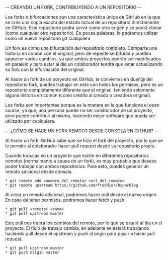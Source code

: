 -- CREANDO UN FORK, CONTRIBUYENDO A UN REPOSITORIO --

Los forks o bifurcaciones son una característica única de GitHub
en la que se crea una copia exacta del estado actual de un repositorio
directamente en GitHub. Este repositorio podrá servir como otro origen
y se podrá clonar (como cualquier otro repositorio). En pocas palabras,
lo podremos utilizar como un nuevo repositorio git cualquiera

Un fork es como una bifurcación del repositorio completo. Comparte una
historia en común con el original, pero de repente se bifurca y pueden
aparecer varios cambios, ya que ambos proyectos podrán ser modificados
en paralelo y para estar al día un colaborador tendrá que estar actualizando
su fork con la información del original.

Al hacer un fork de un poryecto en GitHub, te conviertes en dueñ@ del
repositorio fork, puedes trabajar en este con todos los permisos, pero
es un repositorio completamente diferente que el original, teniendo
solamente alguna historia en común (como crédito al creado o creadora original).

Los forks son importantes porque es la manera en la que funciona el open source,
ya que, una persona puede no ser colaborador de un proyecto, pero puede contribuír al mismo,
haciendo mejor software que pueda ser utilizado por cualquiera.



-- ¿CÓMO SE HACE UN FORK REMOTO DESDE CONSOLA EN GITHUB? --

Al hacer un fork, GitHub sabe que se hizo el fork del proyecto, por lo que
se le permite al colaborador hacer pull request desde su repositorio propio.

Cuando trabajas en un proyecto que existe en diferentes repositorios remotos
(normalmente a causa de un fork), es muy probable que desees poder trabajar
con ambos repositorios. Para esto, puedes generar un remoto adicional desde consola.

    * git remote add <nombre_del_remoto> <url_del_remoto> 
    * git remote upstream https://github.com/freddier/hyperblog

Al crear un remoto adicional, podremos hacer pull desde el nuevo origen.
En caso de tener permisos, podremos hacer fetch y push.

    * git pull <remoto> <rama>
    * git pull upstream master

Este pull nos traerá los cambios del remoto, por lo que se estará al día en el proyecto.
El flujo de trabajo cambia, en adelante se estará trabajando haciendo pull desde el
upstream y push al origin para pasar a hacer pull request.

    * git pull upstream master
    * git push origin master
